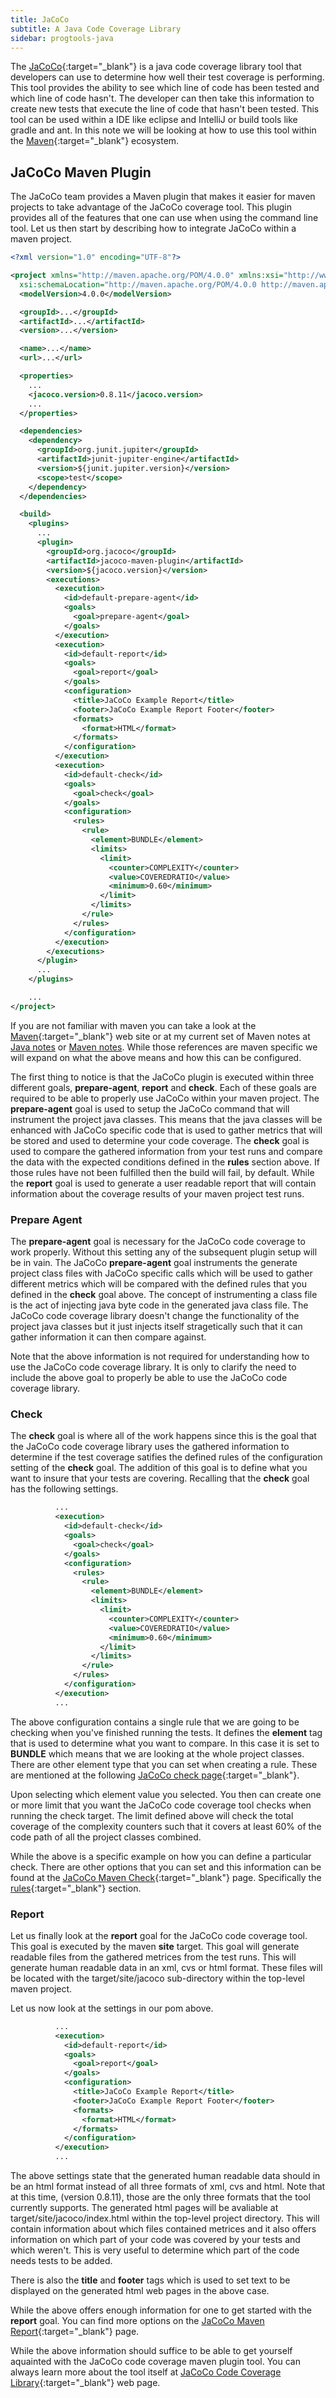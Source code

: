 ```yaml
---
title: JaCoCo
subtitle: A Java Code Coverage Library
sidebar: progtools-java
---
```


The [JaCoCo](https://www.jacoco.org/jacoco/index.html){:target="_blank"} is a java code coverage library tool that
developers can use to determine how well their test coverage is performing.  This tool provides the ability to see
which line of code has been tested and which line of code hasn't.   The developer can then take this information
to create new tests that execute the line of code that hasn't been tested.  This tool can be used within a IDE like
eclipse and IntelliJ or build tools like gradle and ant.  In this note we will be looking at how to use this tool
within the [Maven](https://maven.apache.org){:target="_blank"} ecosystem.

## JaCoCo Maven Plugin

The JaCoCo team provides a Maven plugin that makes it easier for maven projects to take advantage of the JaCoCo
coverage tool.  This plugin provides all of the features that one can use when using the command line tool.  Let us
then start by describing how to integrate JaCoCo within a maven project.

```xml
<?xml version="1.0" encoding="UTF-8"?>

<project xmlns="http://maven.apache.org/POM/4.0.0" xmlns:xsi="http://www.w3.org/2001/XMLSchema-instance"
  xsi:schemaLocation="http://maven.apache.org/POM/4.0.0 http://maven.apache.org/xsd/maven-4.0.0.xsd">
  <modelVersion>4.0.0</modelVersion>

  <groupId>...</groupId>
  <artifactId>...</artifactId>
  <version>...</version>

  <name>...</name>
  <url>...</url>

  <properties>
    ...
    <jacoco.version>0.8.11</jacoco.version>
    ...
  </properties>

  <dependencies>
    <dependency>
      <groupId>org.junit.jupiter</groupId>
      <artifactId>junit-jupiter-engine</artifactId>
      <version>${junit.jupiter.version}</version>
      <scope>test</scope>
    </dependency>
  </dependencies>

  <build>
    <plugins>
      ...
      <plugin>
        <groupId>org.jacoco</groupId>
        <artifactId>jacoco-maven-plugin</artifactId>
        <version>${jacoco.version}</version>
        <executions>
          <execution>
            <id>default-prepare-agent</id>
            <goals>
              <goal>prepare-agent</goal>
            </goals>
          </execution>
          <execution>
            <id>default-report</id>
            <goals>
              <goal>report</goal>
            </goals>
            <configuration>
              <title>JaCoCo Example Report</title>
              <footer>JaCoCo Example Report Footer</footer>
              <formats>
                <format>HTML</format>
              </formats>
            </configuration>
          </execution>
          <execution>
            <id>default-check</id>
            <goals>
              <goal>check</goal>
            </goals>
            <configuration>
              <rules>
                <rule>
                  <element>BUNDLE</element>
                  <limits>
                    <limit>
                      <counter>COMPLEXITY</counter>
                      <value>COVEREDRATIO</value>
                      <minimum>0.60</minimum>
                    </limit>
                  </limits>
                </rule>
              </rules>
            </configuration>
          </execution>
        </executions>
      </plugin>
      ...
    </plugins>

    ...
</project>
```

If you are not familiar with maven you can take a look at the [Maven](https://maven.apache.org){:target="_blank"}
web site or at my current set of Maven notes at [Java notes](../#maven) or [Maven notes](../maven/).  While those
references are maven specific we will expand on what the above means and how this can be configured.

The first thing to notice is that the JaCoCo plugin is executed within three different goals, **prepare-agent**,
**report** and **check**.  Each of these goals are required to be able to properly use JaCoCo within your maven
project.  The **prepare-agent** goal is used to setup the JaCoCo command that will instrument the project java
classes.  This means that the java classes will be enhanced with JaCoCo specific code that is used to gather
metrics that will be stored and used to determine your code coverage.  The **check** goal is used to compare the
gathered information from your test runs and compare the data with the expected conditions defined in the **rules**
section above.  If those rules have not been fulfilled then the build will fail, by default.  While the
**report** goal is used to generate a user readable report that will contain information about the coverage
results of your maven project test runs.

### Prepare Agent

The **prepare-agent** goal is necessary for the JaCoCo code coverage to work properly.  Without this setting any
of the subsequent plugin setup will be in vain.  The JaCoCo **prepare-agent** goal instruments the generate project
class files with JaCoCo specific calls which will be used to gather different metrics which will be compared with
the defined rules that you defined in the **check** goal above.  The concept of instrumenting a class file is the
act of injecting java byte code in the generated java class file.  The JaCoCo code coverage library doesn't change
the functionality of the project java classes but it just injects itself stragetically such that it can gather
information it can then compare against.

Note that the above information is not required for understanding how to use the JaCoCo code coverage library.
It is only to clarify the need to include the above goal to properly be able to use the JaCoCo code coverage library.

### Check

The **check** goal is where all of the work happens since this is the goal that the JaCoCo code coverage library
uses the gathered information to determine if the test coverage satifies the defined rules of the configuration
setting of the **check** goal.  The addition of this goal is to define what you want to insure that your tests
are covering.  Recalling that the **check** goal has the following settings.

```xml
          ...
          <execution>
            <id>default-check</id>
            <goals>
              <goal>check</goal>
            </goals>
            <configuration>
              <rules>
                <rule>
                  <element>BUNDLE</element>
                  <limits>
                    <limit>
                      <counter>COMPLEXITY</counter>
                      <value>COVEREDRATIO</value>
                      <minimum>0.60</minimum>
                    </limit>
                  </limits>
                </rule>
              </rules>
            </configuration>
          </execution>
          ...
```

The above configuration contains a single rule that we are going to be checking when you've finished running the
tests.  It defines the **element** tag that is used to determine what you want to compare.  In this case it is set
to **BUNDLE** which means that we are looking at the whole project classes.  There are other element type that you
can set when creating a rule. These are mentioned at the following
[JaCoCo check page](https://www.jacoco.org/jacoco/trunk/doc/check-mojo.html){:target="_blank"}.

Upon selecting which element value you selected.  You then can create one or more limit that you want the JaCoCo
code coverage tool checks when running the check target.  The limit defined above will check the total coverage of
the complexity counters such that it covers at least 60% of the code path of all the project classes combined.

While the above is a specific example on how you can define a particular check.  There are other options that you
can set and this information can be found at the
[JaCoCo Maven Check](https://www.jacoco.org/jacoco/trunk/doc/check-mojo.html){:target="_blank"} page.  Specifically
the [rules](https://www.jacoco.org/jacoco/trunk/doc/check-mojo.html#rules){:target="_blank"} section.

### Report

Let us finally look at the **report** goal for the JaCoCo code coverage tool.   This goal is executed by the maven
**site** target.  This goal will generate readable files from the gathered metrices from the test runs. This will
generate human readable data in an xml, cvs or html format.  These files will be located with the target/site/jacoco
sub-directory within the top-level maven project.

Let us now look at the settings in our pom above.

```xml
          ...
          <execution>
            <id>default-report</id>
            <goals>
              <goal>report</goal>
            </goals>
            <configuration>
              <title>JaCoCo Example Report</title>
              <footer>JaCoCo Example Report Footer</footer>
              <formats>
                <format>HTML</format>
              </formats>
            </configuration>
          </execution>
          ...
```

The above settings state that the generated human readable data should in be an html format instead of all three
formats of xml, cvs and html.  Note that at this time, (version 0.8.11), those are the only three formats that the
tool currently supports.  The generated html pages will be avaliable at target/site/jacoco/index.html within the
top-level project directory.  This will contain information about which files contained metrices and it also offers
information on which part of your code was covered by your tests and which weren't.  This is very useful to determine
which part of the code needs tests to be added.

There is also the **title** and **footer** tags which is used to set text to be displayed on the generated html web
pages in the above case.

While the above offers enough information for one to get started with the **report** goal.  You can find more options
on the [JaCoCo Maven Report](https://www.jacoco.org/jacoco/trunk/doc/report-mojo.html){:target="_blank"} page.

While the above information should suffice to be able to get yourself aquainted with the JaCoCo code coverage maven
plugin tool.  You can always learn more about the tool itself at
[JaCoCo Code Coverage Library](https://www.jacoco.org/jacoco/index.html){:target="_blank"} web page.
